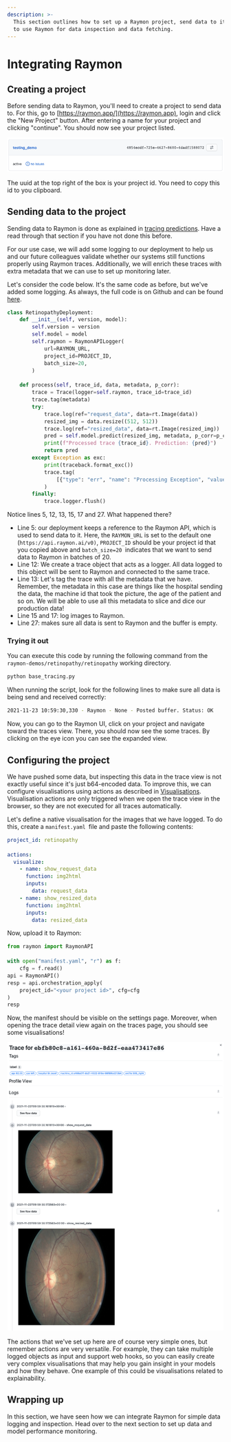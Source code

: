```yaml
---
description: >-
  This section outlines how to set up a Raymon project, send data to it, and how
  to use Raymon for data inspection and data fetching.
---
```


# Integrating Raymon

## Creating a project

Before sending data to Raymon, you'll need to create a project to send data to. For this, go to [https://raymon.app/](https://raymon.app), login and click the "New Project" button. After entering a name for your project and clicking "continue". You should now see your project listed.

![](<../.gitbook/assets/image (21) (1).png>)

The uuid at the top right of the box is your project id. You need to copy this id to you clipboard.

## Sending data to the project

Sending data to Raymon is done as explained in [tracing predictions](../using-the-raymon-hub/untitled.md). Have a read through that section if you have not done this before.

For our use case, we will add some logging to our deployment to help us and our future colleagues validate whether our systems still functions properly using Raymon traces. Additionally, we will enrich these traces with extra metadata that we can use to set up monitoring later.&#x20;

Let's consider the code below. It's the same code as before, but we've added some logging. As always, the full code is on Github and can be found [here](https://github.com/raymon-ai/raymon-demos/blob/master/retinopathy/retinopathy/base\_tracing.py).

```python
class RetinopathyDeployment:
    def __init__(self, version, model):
        self.version = version
        self.model = model
        self.raymon = RaymonAPILogger(
            url=RAYMON_URL,
            project_id=PROJECT_ID,
            batch_size=20,
        )

    def process(self, trace_id, data, metadata, p_corr):
        trace = Trace(logger=self.raymon, trace_id=trace_id)
        trace.tag(metadata)
        try:
            trace.log(ref="request_data", data=rt.Image(data))
            resized_img = data.resize((512, 512))
            trace.log(ref="resized_data", data=rt.Image(resized_img))
            pred = self.model.predict(resized_img, metadata, p_corr=p_corr)
            print(f"Processed trace {trace_id}. Prediction: {pred}")
            return pred
        except Exception as exc:
            print(traceback.format_exc())
            trace.tag(
                [{"type": "err", "name": "Processing Exception", "value": str(exc)}]
            )
        finally:
            trace.logger.flush()

```

Notice lines 5, 12, 13, 15, 17 and 27. What happened there?

* Line 5: our deployment keeps a reference to the Raymon API, which is used to send data to it. Here, the `RAYMON_URL` is set to the default one (`https://api.raymon.ai/v0)`, `PROJECT_ID` should be your project id that you copied above and `batch_size=20 `indicates that we want to send data to Raymon in batches of 20.
* Line 12: We create a trace object that acts as a logger. All data logged to this object will be sent to Raymon and connected to the same trace.&#x20;
* Line 13: Let's tag the trace with all the metadata that we have. Remember, the metadata in this case are things like the hospital sending the data, the machine id that took the picture, the age of the patient and so on. We will be able to use all this metadata to slice and dice our production data!
* Line 15 and 17: log images to Raymon.&#x20;
* Line 27: makes sure all data is sent to Raymon and the buffer is empty.

### Trying it out

You can execute this code by running the following command from the `raymon-demos/retinopathy/retinopathy` working directory.

```bash
python base_tracing.py 
```

When running the script, look for the following lines to make sure all data is being send and received correctly:

```bash
2021-11-23 10:59:30,330 - Raymon - None - Posted buffer. Status: OK
```

Now, you can go to the Raymon UI, click on your project and navigate toward the traces view. There, you should now see the some traces. By clicking on the eye icon you can see the expanded view.

## Configuring the project

We have pushed some data, but inspecting this data in the trace view is not exactly useful since it's just b64-encoded data. To improve this, we can configure visualisations using actions as described in [Visualisations](../actions/visualisations.md). Visualisation actions are only triggered when we open the trace view in the browser, so they are not executed for all traces automatically.

Let's define a native visualisation for the images that we have logged. To do this, create a `manifest.yaml `file and paste the following contents:

```yaml
project_id: retinopathy

actions:
  visualize:
    - name: show_request_data
      function: img2html
      inputs:
        data: request_data
    - name: show_resized_data
      function: img2html
      inputs:
        data: resized_data

```

Now, upload it to Raymon:

```python
from raymon import RaymonAPI

with open("manifest.yaml", "r") as f:
    cfg = f.read()
api = RaymonAPI()
resp = api.orchestration_apply(
    project_id="<your project id>", cfg=cfg
)
resp
```

Now, the manifest should be visible on the settings page. Moreover, when opening the trace detail view again on the traces page, you should see some visualisations!

![](<../.gitbook/assets/image (20).png>)

The actions that we've set up here are of course very simple ones, but remember actions are very versatile. For example, they can take multiple logged objects as input and support web hooks, so you can easily create very complex visualisations that may help you gain insight in your models and how they behave. One example of this could be visualisations related to explainability.&#x20;

## Wrapping up

In this section, we have seen how we can integrate Raymon for simple data logging and inspection. Head over to the next section to set up data and model performance monitoring.

